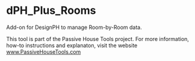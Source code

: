 # dPH_Plus_Rooms
Add-on for DesignPH to manage Room-by-Room data. 

This tool is part of the Passive House Tools project. For more information, how-to instructions and explanaton, visit the website www.PassiveHouseTools.com
